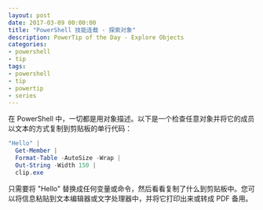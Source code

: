 ```yaml
---
layout: post
date: 2017-03-09 00:00:00
title: "PowerShell 技能连载 - 探索对象"
description: PowerTip of the Day - Explore Objects
categories:
- powershell
- tip
tags:
- powershell
- tip
- powertip
- series
---
```

在 PowerShell 中，一切都是用对象描述。以下是一个检查任意对象并将它的成员以文本的方式复制到剪贴板的单行代码：

```powershell
"Hello" |
  Get-Member |
  Format-Table -AutoSize -Wrap |
  Out-String -Width 150 |
  clip.exe
```

只需要将 "Hello" 替换成任何变量或命令，然后看看复制了什么到剪贴板中。您可以将信息粘贴到文本编辑器或文字处理器中，并将它打印出来或转成 PDF 备用。

<!--本文国际来源：[Explore Objects](http://community.idera.com/powershell/powertips/b/tips/posts/explore-objects)-->
